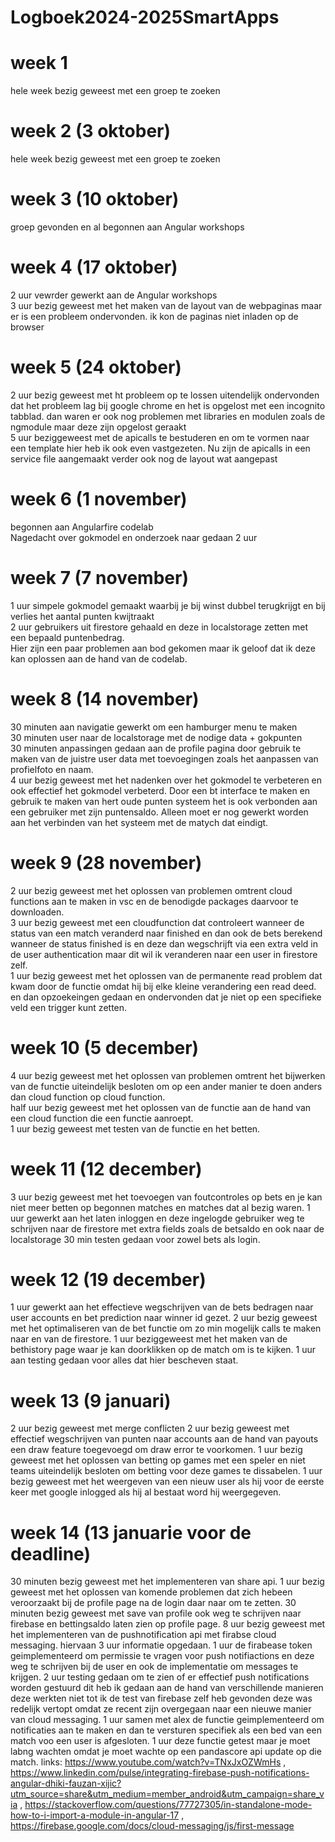 # Logboek2024-2025SmartApps
# week 1
  hele week bezig geweest met een groep te zoeken
  
# week 2 (3 oktober)
  hele week bezig geweest met een groep te zoeken
  

# week 3 (10 oktober)
  groep gevonden en al begonnen aan Angular workshops

# week 4 (17 oktober)
  2 uur vewrder gewerkt aan de Angular workshops<br />
  3 uur bezig geweest met het maken van de layout van de webpaginas maar er is een probleem ondervonden.
  ik kon de paginas niet inladen op de browser

# week 5 (24 oktober)
  2 uur bezig geweest met ht probleem op te lossen uitendelijk ondervonden dat het probleem lag bij google chrome en het is opgelost met een incognito tabblad.
  dan waren er ook nog problemen met libraries en modulen zoals de ngmodule maar deze zijn opgelost geraakt<br />
  5 uur beziggeweest met de apicalls te bestuderen en om te vormen naar een template hier heb ik ook even vastgezeten. Nu zijn de apicalls in een service file aangemaakt
  verder ook nog de layout wat aangepast

# week 6 (1 november)
  begonnen aan Angularfire codelab<br />
  Nagedacht over gokmodel en onderzoek naar gedaan 2 uur

# week 7 (7 november)
  1 uur simpele gokmodel gemaakt waarbij je bij winst dubbel terugkrijgt en bij verlies het aantal punten kwijtraakt<br />
  2 uur gebruikers uit firestore gehaald en deze in localstorage zetten met een bepaald puntenbedrag.<br />
  Hier zijn een paar problemen aan bod gekomen maar ik geloof dat ik deze kan oplossen aan de hand van de codelab.
  
  # week 8 (14 november)
  30 minuten aan navigatie gewerkt om een hamburger menu te maken <br />
  30 minuten user naar de localstorage met de nodige data + gokpunten<br />
  30 minuten anpassingen gedaan aan de profile pagina door gebruik te maken van de juistre user data met toevoegingen zoals het aanpassen van profielfoto en naam.<br />
  4 uur bezig geweest met het nadenken over het gokmodel te verbeteren en ook effectief het gokmodel verbeterd. Door een bt interface te maken
  en gebruik te maken van hert oude punten systeem het is ook verbonden aan een gebruiker met zijn puntensaldo. Alleen moet er nog gewerkt worden aan het verbinden van het systeem met de matych dat eindigt.
  
# week 9 (28 november)
  2 uur bezig geweest met het oplossen van problemen omtrent cloud functions aan te maken in vsc en de benodigde packages daarvoor te downloaden.<br />
  3 uur bezig geweest met een cloudfunction dat controleert wanneer de status van een match veranderd naar finished en dan ook de bets berekend wanneer de status finished is en deze dan wegschrijft via een extra veld in de user authentication maar dit wil ik veranderen naar een user in firestore zelf.<br />
  1 uur bezig geweest met het oplossen van de permanente read problem dat kwam door de functie omdat hij bij elke kleine verandering een read deed. en dan opzoekeingen gedaan en ondervonden dat je niet op een specifieke veld een trigger kunt zetten.<br />

# week 10 (5 december)
  4 uur bezig geweest met het oplossen van problemen omtrent het bijwerken van de functie uiteindelijk besloten om op een ander manier te doen anders dan cloud function op cloud function.<br />
  half uur bezig geweest met het oplossen van de functie aan de hand van een cloud function die een functie aanroept.<br />
  1 uur bezig geweest met testen van de functie en het betten.<br />

# week 11 (12 december)
 3 uur bezig geweest met het toevoegen van foutcontroles op bets en je kan niet meer betten op begonnen matches en matches dat al bezig waren.
 1 uur gewerkt aan het laten inloggen en deze ingelogde gebruiker weg te schrijven naar de firestore met extra fields zoals de betsaldo en ook naar de localstorage
 30 min testen gedaan voor zowel bets als login.

# week 12 (19 december)
1 uur gewerkt aan het effectieve wegschrijven van de bets bedragen naar user accounts en bet prediction naar winner id gezet.
2 uur bezig geweest met het optimaliseren van de bet functie om zo min mogelijk calls te maken naar en van de firestore.
1 uur beziggeweest met het maken van de bethistory page waar je kan doorklikken op de match om is te kijken.
1 uur aan testing gedaan voor alles dat hier bescheven staat.

# week 13 (9 januari)
2 uur bezig geweest met merge conflicten
2 uur bezig geweest met effectief wegschrijven van punten naar accounts aan de hand van payouts een draw feature toegevoegd om draw error te voorkomen.
1 uur bezig geweest met het oplossen van betting op games met een speler en niet teams uiteindelijk besloten om betting voor deze games te dissabelen.
1 uur bezig geweest met het weergeven van een nieuw user als hij voor de eerste keer met google inlogged als hij al bestaat word hij weergegeven.

# week 14 (13 januarie voor de deadline)
30 minuten bezig geweest met het implementeren van share api.
1 uur bezig geweest met het oplossen van komende problemen dat zich hebeen veroorzaakt bij de profile page na de login daar naar om te zetten.
30 minuten bezig geweest met save van profile ook weg te schrijven naar firebase en bettingsaldo laten zien op profile page.
8 uur bezig geweest met het implementeren van de pushnotification api met firabse cloud messaging. hiervaan 3 uur informatie opgedaan. 1 uur de firabease token geimplementeerd om permissie te vragen voor push notifiactions en deze weg te schrijven bij de user en ook de implementatie om messages te krijgen. 2 uur testing gedaan om te zien of er effectief push notifications worden gestuurd dit heb ik gedaan aan de hand van verschillende manieren deze werkten niet tot ik de test van firebase zelf heb gevonden deze was redelijk vertopt omdat ze recent zijn overgegaan naar een nieuwe manier van cloud messaging. 1 uur samen met alex de functie geimplementeerd om notificaties aan te maken en dan te versturen specifiek als een bed van een match voo een user is afgesloten. 1 uur deze functie getest maar je moet labng wachten omdat je moet wachte op een pandascore api update op die match.
links: https://www.youtube.com/watch?v=TNxJxOZWmHs , https://www.linkedin.com/pulse/integrating-firebase-push-notifications-angular-dhiki-fauzan-xijic?utm_source=share&utm_medium=member_android&utm_campaign=share_via , https://stackoverflow.com/questions/77727305/in-standalone-mode-how-to-i-import-a-module-in-angular-17 , https://firebase.google.com/docs/cloud-messaging/js/first-message

